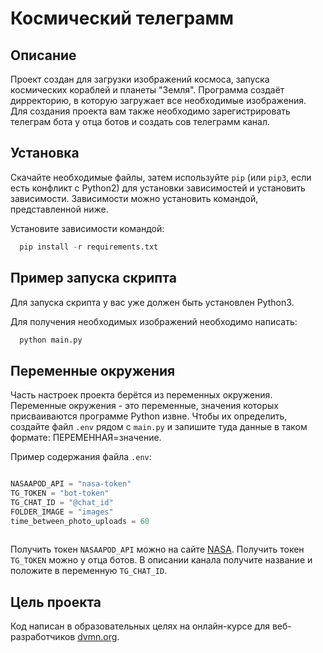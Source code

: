 # Космический телеграмм
## Описание
Проект создан для загрузки изображений космоса, запуска космических кораблей и планеты "Земля". Программа создаёт дирректорию, в которую загружает все необходимые изображения. Для создания проекта вам также необходимо зарегистрировать телеграм бота у отца ботов и создать сов  телеграмм канал.


## Установка
Скачайте необходимые файлы, затем используйте `pip` (или `pip3`, если есть конфликт с Python2) для установки зависимостей и установить зависимости. Зависимости можно установить командой, представленной ниже.

Установите зависимости командой:
```python
  pip install -r requirements.txt
```

## Пример запуска скрипта
Для запуска скрипта у вас уже должен быть установлен Python3.

Для получения необходимых изображений необходимо написать:

```python
  python main.py
```

## Переменные окружения
Часть настроек проекта берётся из переменных окружения.
Переменные окружения - это переменные, значения которых присваиваются программе Python извне.
Чтобы их определить, создайте файл `.env` рядом с `main.py` и запишите туда данные в таком формате: ПЕРЕМЕННАЯ=значение.

Пример содержания файла `.env`:

```python

NASAAPOD_API = "nasa-token"
TG_TOKEN = "bot-token"
TG_CHAT_ID = "@chat_id"
FOLDER_IMAGE = "images"
time_between_photo_uploads = 60
    
```

Получить токен `NASAAPOD_API` можно на сайте [NASA](https://api.nasa.gov/).
Получить токен `TG_TOKEN` можно у отца ботов.
В описании канала получите название и положите в переменную `TG_CHAT_ID`.

## Цель проекта
Код написан в образовательных целях на онлайн-курсе для веб-разработчиков [dvmn.org](https://dvmn.org).
